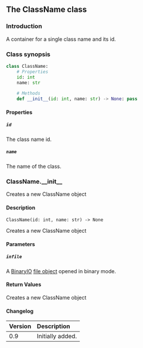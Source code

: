 ## The ClassName class

### Introduction

A container for a single class name and its id.

### Class synopsis

```python
class ClassName:
    # Properties
    id: int
    name: str
    
    # Methods
    def __init__(id: int, name: str) -> None: pass
```

#### Properties

##### `id`

The class name id.

##### `name`

The name of the class.

### ClassName.\_\_init\_\_

Creates a new ClassName object

#### Description

```
ClassName(id: int, name: str) -> None
```

Creates a new ClassName object

#### Parameters

##### `infile`

A [BinaryIO](https://docs.python.org/3/library/io.html#binary-i-o) [file object](https://docs.python.org/3/glossary.html#term-file-object) opened in binary mode.

#### Return Values

Creates a new ClassName object

#### Changelog

| Version | Description |
|:--|:--|
| 0.9 | Initially added. |
